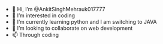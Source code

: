 - 👋 Hi, I’m @AnkitSinghMehrauk017777
- 👀 I’m interested in coding
- 🌱 I’m currently learning python and I am switching to  JAVA
- 💞️ I’m looking to collaborate on web development
- 📫 Through coding

<!---
AnkitSinghMehrauk017777/AnkitSinghMehrauk017777 is a ✨ special ✨ repository because its `README.md` (this file) appears on your GitHub profile.
You can click the Preview link to take a look at your changes.
--->
